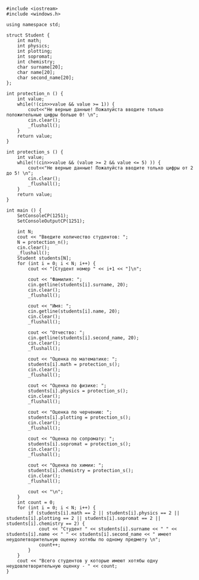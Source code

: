 ﻿```
#include <iostream>
#include <windows.h>

using namespace std;

struct Student {
	int math;
	int physics;
	int plotting;
	int sopromat;
	int chemistry;
	char surname[20];
	char name[20];
	char second_name[20];
};

int protection_n () {
	int value;
	while(!(cin>>value && value >= 1)) {
		cout<<"Не верные данные! Пожалуйста вводите только положительные цифры больше 0! \n";
		cin.clear();
		_flushall();
	}
	return value;
}

int protection_s () {
	int value;
	while(!(cin>>value && (value >= 2 && value <= 5) )) {
		cout<<"Не верные данные! Пожалуйста вводите только цифры от 2 до 5! \n";
		cin.clear();
		_flushall();
	}
	return value;
}

int main () {
	SetConsoleCP(1251);
	SetConsoleOutputCP(1251);
	
	int N;
	cout << "Введите количество студентов: ";
	N = protection_n();
	cin.clear();
	_flushall();
	Student students[N];
	for (int i = 0; i < N; i++) {
		cout << "[Студент номер " << i+1 << "]\n";

		cout << "Фамилия: ";
		cin.getline(students[i].surname, 20);
		cin.clear();
		_flushall();

		cout << "Имя: ";
		cin.getline(students[i].name, 20);
		cin.clear();
		_flushall();

		cout << "Отчество: ";
		cin.getline(students[i].second_name, 20);
		cin.clear();
		_flushall();

		cout << "Оценка по математике: ";
		students[i].math = protection_s();
		cin.clear();
		_flushall();

		cout << "Оценка по физике: ";
		students[i].physics = protection_s();
		cin.clear();
		_flushall();

		cout << "Оценка по черчению: ";
		students[i].plotting = protection_s();
		cin.clear();
		_flushall();

		cout << "Оценка по сопромату: ";
		students[i].sopromat = protection_s();
		cin.clear();
		_flushall();

		cout << "Оценка по химии: ";
		students[i].chemistry = protection_s();
		cin.clear();
		_flushall();

		cout << "\n";
	}
	int count = 0;
	for (int i = 0; i < N; i++) {
		if (students[i].math == 2 || students[i].physics == 2 || students[i].plotting == 2 || students[i].sopromat == 2 || students[i].chemistry == 2) {
			cout << "Студент " << students[i].surname << " " << students[i].name << " " << students[i].second_name << " имеет неудолетворительную оценку хотябы по одному предмету \n";
			count++;
		}
	}
	cout << "Всего студентов у которые имеют хотябы одну неудовлетворительную оценку - " << count;
}

```
